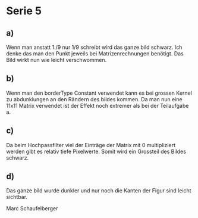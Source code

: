 # Serie 5
## a) 
Wenn man anstatt 1./9 nur 1/9 schreibt wird das ganze bild schwarz. Ich denke das man den Punkt jeweils bei Matrizenrechnungen benötigt. Das Bild wirkt nun wie leicht verschwommen.
​
## b) 
Wenn man den borderType Constant verwendet kann es bei grossen Kernel zu abdunklungen an den Rändern des bildes kommen. Da man nun eine 11x11 Matrix verwendet ist der Effekt noch extremer als bei der Teilaufgabe a.
​
## c) 
Da beim Hochpassfilter viel der Einträge der Matrix mit 0 multipliziert werden gibt es relativ tiefe Pixelwerte. Somit wird ein Grossteil des Bildes schwarz.
​
## d) 
Das ganze bild wurde dunkler und nur noch die Kanten der Figur sind leicht sichtbar.
​

Marc Schaufelberger
